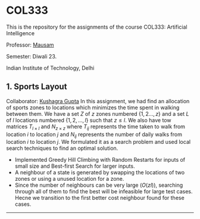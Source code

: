 # COL333

This is the repository for the assignments of the course COL333: Artificial Intelligence

Professor: [Mausam](https://www.cse.iitd.ac.in/~mausam/) 

Semester: Diwali 23.

Indian Institute of Technology, Delhi 

## 1. Sports Layout
Collaborator: [Kushagra Gupta](github.com/KushagraGupta02)
In this assignment, we had find an allocation of sports zones to locations which minimizes the time spent in walking between them. We have a set $Z$ of $z$ zones numbered $\{1,2\dots,z\}$ and a set $L$ of $l$ locations numbered $\{1,2,\dots,l\}$ such that $z\leq l$. We also have tow matrices $T_{l\times l}$ and $N_{z\times z}$ where $T_{ij}$ represents the time taken to walk from location $i$ to location $j$ and $N_{ij}$ represents the number of daily walks from location $i$ to location $j$.
We formulated it as a search problem and used local search techniques to find an optimal solution.
- Implemented Greedy Hill Climbing with Random Restarts for inputs of small size and Best-first Search for larger inputs.
- A neighbour of a state is generated by swapping the locations of two zones or using a unused location for a zone.
- Since the number of neighbours can be very large ($O(zl)$), searching through all of them to find the best will be infeasible for large test cases. Hecne we transition to the first better cost neighbour found for these cases.

<hr>



